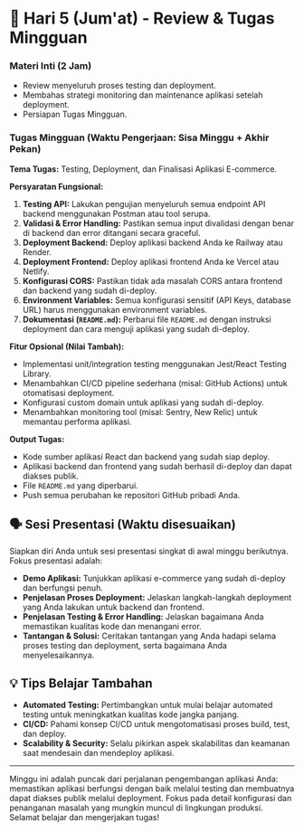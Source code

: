 # 📆 Hari 5 (Jum'at) - Review & Tugas Mingguan

### Materi Inti (2 Jam)
- Review menyeluruh proses testing dan deployment.
- Membahas strategi monitoring dan maintenance aplikasi setelah deployment.
- Persiapan Tugas Mingguan.

### Tugas Mingguan (Waktu Pengerjaan: Sisa Minggu + Akhir Pekan)

**Tema Tugas:** Testing, Deployment, dan Finalisasi Aplikasi E-commerce.

**Persyaratan Fungsional:**
1.  **Testing API:** Lakukan pengujian menyeluruh semua endpoint API backend menggunakan Postman atau tool serupa.
2.  **Validasi & Error Handling:** Pastikan semua input divalidasi dengan benar di backend dan error ditangani secara graceful.
3.  **Deployment Backend:** Deploy aplikasi backend Anda ke Railway atau Render.
4.  **Deployment Frontend:** Deploy aplikasi frontend Anda ke Vercel atau Netlify.
5.  **Konfigurasi CORS:** Pastikan tidak ada masalah CORS antara frontend dan backend yang sudah di-deploy.
6.  **Environment Variables:** Semua konfigurasi sensitif (API Keys, database URL) harus menggunakan environment variables.
7.  **Dokumentasi (`README.md`):** Perbarui file `README.md` dengan instruksi deployment dan cara menguji aplikasi yang sudah di-deploy.

**Fitur Opsional (Nilai Tambah):**
-   Implementasi unit/integration testing menggunakan Jest/React Testing Library.
-   Menambahkan CI/CD pipeline sederhana (misal: GitHub Actions) untuk otomatisasi deployment.
-   Konfigurasi custom domain untuk aplikasi yang sudah di-deploy.
-   Menambahkan monitoring tool (misal: Sentry, New Relic) untuk memantau performa aplikasi.

**Output Tugas:**
-   Kode sumber aplikasi React dan backend yang sudah siap deploy.
-   Aplikasi backend dan frontend yang sudah berhasil di-deploy dan dapat diakses publik.
-   File `README.md` yang diperbarui.
-   Push semua perubahan ke repositori GitHub pribadi Anda.

## 🗣️ Sesi Presentasi (Waktu disesuaikan)

Siapkan diri Anda untuk sesi presentasi singkat di awal minggu berikutnya. Fokus presentasi adalah:

-   **Demo Aplikasi:** Tunjukkan aplikasi e-commerce yang sudah di-deploy dan berfungsi penuh.
-   **Penjelasan Proses Deployment:** Jelaskan langkah-langkah deployment yang Anda lakukan untuk backend dan frontend.
-   **Penjelasan Testing & Error Handling:** Jelaskan bagaimana Anda memastikan kualitas kode dan menangani error.
-   **Tantangan & Solusi:** Ceritakan tantangan yang Anda hadapi selama proses testing dan deployment, serta bagaimana Anda menyelesaikannya.

## 💡 Tips Belajar Tambahan
-   **Automated Testing:** Pertimbangkan untuk mulai belajar automated testing untuk meningkatkan kualitas kode jangka panjang.
-   **CI/CD:** Pahami konsep CI/CD untuk mengotomatisasi proses build, test, dan deploy.
-   **Scalability & Security:** Selalu pikirkan aspek skalabilitas dan keamanan saat mendesain dan mendeploy aplikasi.

---

Minggu ini adalah puncak dari perjalanan pengembangan aplikasi Anda: memastikan aplikasi berfungsi dengan baik melalui testing dan membuatnya dapat diakses publik melalui deployment. Fokus pada detail konfigurasi dan penanganan masalah yang mungkin muncul di lingkungan produksi. Selamat belajar dan mengerjakan tugas!